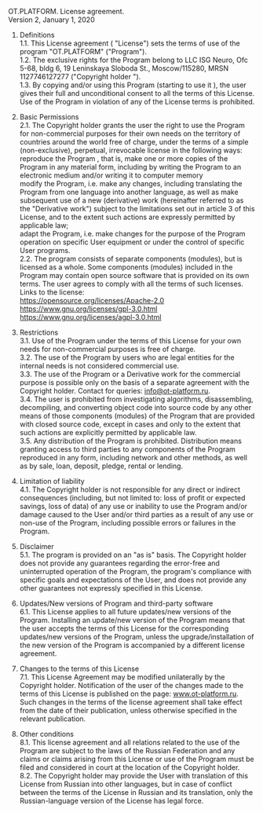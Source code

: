 OT.PLATFORM. License agreement.   
Version 2, January 1, 2020
1. Definitions  
   1.1. This License agreement ( "License") sets the terms of use of the program "OT.PLATFORM" ("Program").  
   1.2. The exclusive rights for the Program belong to LLC ISG Neuro, Ofc 5-68, bldg 6, 19 Leninskaya Sloboda St., Moscow/115280, MRSN 1127746127277 ("Copyright holder ").  
   1.3. By copying and/or using this Program (starting to use it ), the user gives their full and unconditional  consent to all the terms of this License. Use of the Program in violation of any of the License terms is prohibited.
2. Basic Permissions  
   2.1. The Copyright holder grants the user the right to use the Program for non-commercial purposes for their own needs on the territory of countries around the world free of charge, under the terms of a simple (non-exclusive), perpetual, irrevocable license in the following ways:  
   reproduce the Program , that is, make one or more copies of the Program in any material form, including by writing the Program to an electronic medium and/or writing it to computer memory  
   modify the Program, i.e. make any changes, including translating the Program from one language into another language, as well as make subsequent use of a new (derivative) work (hereinafter referred to as the "Derivative work") subject to the limitations set out in article 3 of this License, and to the extent such actions are expressly permitted by applicable law;  
   adapt the Program, i.e. make changes for the purpose of the Program operation on specific User equipment or under the control of specific User programs.  
   2.2. The program consists of separate components (modules), but is licensed as a whole. Some components (modules) included in the Program may contain open source software that is provided on its own terms. The user agrees to comply with all the terms of such licenses.  
   Links to the license:  
   https://opensource.org/licenses/Apache-2.0  
   https://www.gnu.org/licenses/gpl-3.0.html  
   https://www.gnu.org/licenses/agpl-3.0.html
3. Restrictions   
   3.1. Use of the Program under the terms of this License for your own needs for non-commercial purposes is free of charge.  
   3.2. The use of the Program by users who are legal entities for the internal needs is not considered commercial use.  
   3.3. The use of the Program or a Derivative work for the commercial purpose is possible only on the basis of a separate agreement with the Copyright holder. Contact for queries: info@ot-platform.ru.  
   3.4. The user is prohibited from investigating algorithms, disassembling, decompiling, and converting object code into source code by any other means of those components (modules) of the Program that are provided with closed source code, except in cases and only to the extent that such actions are explicitly permitted by applicable law.  
   3.5. Any distribution of the Program is prohibited. Distribution means granting access to third parties to any components of the Program reproduced in any form, including network and other methods, as well as by sale, loan, deposit, pledge, rental or lending.
4. Limitation of liability  
   4.1. The Copyright holder is not responsible for any direct or indirect consequences (including, but not limited to: loss of profit or expected savings, loss of data) of any use or inability to use the Program and/or damage caused to the User and/or third parties as a result of any use or non-use of the Program, including possible errors or failures in the Program.
5. Disclaimer   
   5.1. The program is provided on an "as is" basis. The Copyright holder does not provide any guarantees regarding the error-free and uninterrupted operation of the Program, the program's compliance with specific goals and expectations of the User, and does not provide any other guarantees not expressly specified in this License.
6. Updates/New versions of Program and third-party software  
   6.1. This License applies to all future updates/new versions of the Program. Installing an update/new version of the Program means that the user accepts the terms of this License for the corresponding updates/new versions of the Program, unless the upgrade/installation of the new version of the Program is accompanied by a different license agreement.
7. Changes to the terms of this License  
   7.1. This License Agreement may be modified unilaterally by the Copyright holder. Notification of the user of the changes made to the terms of this License is published on the page: www.ot-platform.ru.  Such changes in the terms of the license agreement shall take effect from the date of their publication, unless otherwise specified in the relevant publication.

8. Other conditions  
   8.1. This license agreement and all relations related to the use of the Program are subject to the laws of the Russian Federation and any claims or claims arising from this License or use of the Program must be filed and considered in court at the location of the Copyright holder.  
   8.2. The Copyright holder may provide the User with translation of this License from Russian into other languages, but in case of conflict between the terms of the License in Russian and its translation, only the Russian-language version of the License has legal force.  
  

